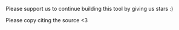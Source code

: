 Please support us to continue building this tool by giving us stars  :)


Please copy citing the source <3
